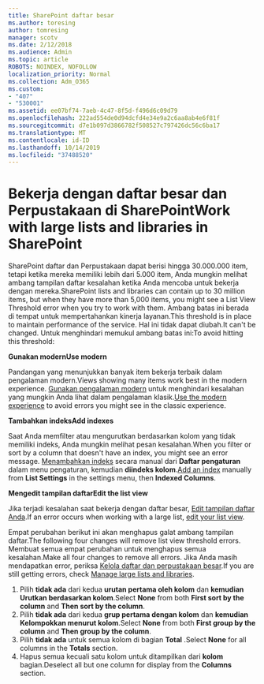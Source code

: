 ```yaml
---
title: SharePoint daftar besar
ms.author: toresing
author: tomresing
manager: scotv
ms.date: 2/12/2018
ms.audience: Admin
ms.topic: article
ROBOTS: NOINDEX, NOFOLLOW
localization_priority: Normal
ms.collection: Adm_O365
ms.custom:
- "407"
- "530001"
ms.assetid: ee07bf74-7aeb-4c47-8f5d-f496d6c09d79
ms.openlocfilehash: 222ad554de0d94dcfd4e34e9a2c6aa8ab4e6f81f
ms.sourcegitcommit: d7e1b097d3866782f508527c797426dc56c6ba17
ms.translationtype: MT
ms.contentlocale: id-ID
ms.lasthandoff: 10/14/2019
ms.locfileid: "37488520"
---
```

# <a name="work-with-large-lists-and-libraries-in-sharepoint"></a><span data-ttu-id="30ad3-102">Bekerja dengan daftar besar dan Perpustakaan di SharePoint</span><span class="sxs-lookup"><span data-stu-id="30ad3-102">Work with large lists and libraries in SharePoint</span></span>

<span data-ttu-id="30ad3-103">SharePoint daftar dan Perpustakaan dapat berisi hingga 30.000.000 item, tetapi ketika mereka memiliki lebih dari 5.000 item, Anda mungkin melihat ambang tampilan daftar kesalahan ketika Anda mencoba untuk bekerja dengan mereka.</span><span class="sxs-lookup"><span data-stu-id="30ad3-103">SharePoint lists and libraries can contain up to 30 million items, but when they have more than 5,000 items, you might see a List View Threshold error when you try to work with them.</span></span> <span data-ttu-id="30ad3-104">Ambang batas ini berada di tempat untuk mempertahankan kinerja layanan.</span><span class="sxs-lookup"><span data-stu-id="30ad3-104">This threshold is in place to maintain performance of the service.</span></span> <span data-ttu-id="30ad3-105">Hal ini tidak dapat diubah.</span><span class="sxs-lookup"><span data-stu-id="30ad3-105">It can't be changed.</span></span> <span data-ttu-id="30ad3-106">Untuk menghindari memukul ambang batas ini:</span><span class="sxs-lookup"><span data-stu-id="30ad3-106">To avoid hitting this threshold:</span></span>

<span data-ttu-id="30ad3-107">**Gunakan modern**</span><span class="sxs-lookup"><span data-stu-id="30ad3-107">**Use modern**</span></span>

<span data-ttu-id="30ad3-108">Pandangan yang menunjukkan banyak item bekerja terbaik dalam pengalaman modern.</span><span class="sxs-lookup"><span data-stu-id="30ad3-108">Views showing many items work best in the modern experience.</span></span> <span data-ttu-id="30ad3-109">[Gunakan pengalaman modern](https://support.office.com/article/66dac24b-4177-4775-bf50-3d267318caa9) untuk menghindari kesalahan yang mungkin Anda lihat dalam pengalaman klasik.</span><span class="sxs-lookup"><span data-stu-id="30ad3-109">[Use the modern experience](https://support.office.com/article/66dac24b-4177-4775-bf50-3d267318caa9) to avoid errors you might see in the classic experience.</span></span>

<span data-ttu-id="30ad3-110">**Tambahkan indeks**</span><span class="sxs-lookup"><span data-stu-id="30ad3-110">**Add indexes**</span></span>

<span data-ttu-id="30ad3-111">Saat Anda memfilter atau mengurutkan berdasarkan kolom yang tidak memiliki indeks, Anda mungkin melihat pesan kesalahan.</span><span class="sxs-lookup"><span data-stu-id="30ad3-111">When you filter or sort by a column that doesn't have an index, you might see an error message.</span></span> <span data-ttu-id="30ad3-112">[Menambahkan indeks](https://support.office.com/article/f3f00554-b7dc-44d1-a2ed-d477eac463b0) secara manual dari **Daftar pengaturan** dalam menu pengaturan, kemudian **diindeks kolom**.</span><span class="sxs-lookup"><span data-stu-id="30ad3-112">[Add an index](https://support.office.com/article/f3f00554-b7dc-44d1-a2ed-d477eac463b0) manually from **List Settings** in the settings menu, then **Indexed Columns**.</span></span>

<span data-ttu-id="30ad3-113">**Mengedit tampilan daftar**</span><span class="sxs-lookup"><span data-stu-id="30ad3-113">**Edit the list view**</span></span>

<span data-ttu-id="30ad3-114">Jika terjadi kesalahan saat bekerja dengan daftar besar, [Edit tampilan daftar Anda](https://support.office.com/article/15916903-e79a-423f-b4e2-02d37e1ff372).</span><span class="sxs-lookup"><span data-stu-id="30ad3-114">If an error occurs when working with a large list, [edit your list view](https://support.office.com/article/15916903-e79a-423f-b4e2-02d37e1ff372).</span></span>

<span data-ttu-id="30ad3-115">Empat perubahan berikut ini akan menghapus galat ambang tampilan daftar.</span><span class="sxs-lookup"><span data-stu-id="30ad3-115">The following four changes will remove list view threshold errors.</span></span> <span data-ttu-id="30ad3-116">Membuat semua empat perubahan untuk menghapus semua kesalahan.</span><span class="sxs-lookup"><span data-stu-id="30ad3-116">Make all four changes to remove all errors.</span></span> <span data-ttu-id="30ad3-117">Jika Anda masih mendapatkan error, periksa [Kelola daftar dan perpustakaan besar](https://support.office.com/article/B8588DAE-9387-48C2-9248-C24122F07C59).</span><span class="sxs-lookup"><span data-stu-id="30ad3-117">If you are still getting errors, check [Manage large lists and libraries](https://support.office.com/article/B8588DAE-9387-48C2-9248-C24122F07C59).</span></span>

1. <span data-ttu-id="30ad3-118">Pilih **tidak ada** dari kedua **urutan pertama oleh kolom** dan **kemudian Urutkan berdasarkan kolom**.</span><span class="sxs-lookup"><span data-stu-id="30ad3-118">Select **None** from both **First sort by the column** and **Then sort by the column**.</span></span>
2. <span data-ttu-id="30ad3-119">Pilih **tidak ada** dari kedua **grup pertama dengan kolom** dan **kemudian Kelompokkan menurut kolom**.</span><span class="sxs-lookup"><span data-stu-id="30ad3-119">Select **None** from both **First group by the column** and **Then group by the column**.</span></span>
3. <span data-ttu-id="30ad3-120">Pilih **tidak ada** untuk semua kolom di bagian **Total** .</span><span class="sxs-lookup"><span data-stu-id="30ad3-120">Select **None** for all columns in the **Totals** section.</span></span>
4. <span data-ttu-id="30ad3-121">Hapus semua kecuali satu kolom untuk ditampilkan dari **kolom** bagian.</span><span class="sxs-lookup"><span data-stu-id="30ad3-121">Deselect all but one column for display from the **Columns** section.</span></span>

